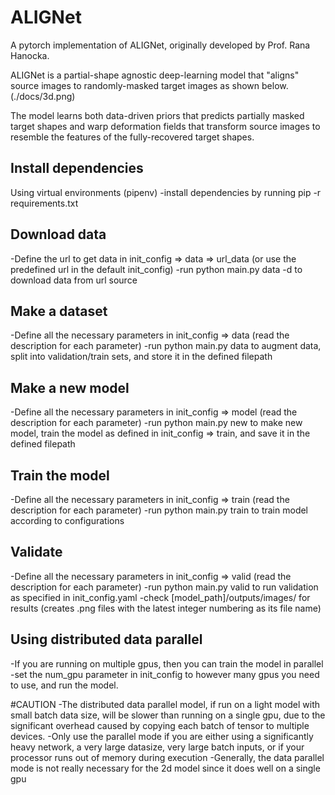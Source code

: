 # ALIGNet
A pytorch implementation of ALIGNet, originally developed by Prof. Rana Hanocka.

ALIGNet is a partial-shape agnostic deep-learning model that "aligns" source images to randomly-masked target images as shown below. 
(./docs/3d.png)

The model learns both data-driven priors that predicts partially masked target shapes and warp deformation fields that transform source images to resemble the 
features of the fully-recovered target shapes. 

## Install dependencies
Using virtual environments (pipenv)
-install dependencies by running pip -r requirements.txt

## Download data
-Define the url to get data in init_config => data => url_data (or use the predefined url in the default init_config)
-run python main.py data -d to download data from url source

## Make a dataset
-Define all the necessary parameters in init_config => data (read the description for each parameter)
-run python main.py data to augment data, split into validation/train sets, and store it in the defined filepath 

## Make a new model
-Define all the necessary parameters in init_config => model (read the description for each parameter)
-run python main.py new to make new model, train the model as defined in init_config => train, and save it in the defined filepath

## Train the model 
-Define all the necessary parameters in init_config => train (read the description for each parameter)
-run python main.py train to train model according to configurations

## Validate
-Define all the necessary parameters in init_config => valid (read the description for each parameter)
-run python main.py valid to run validation as specified in init_config.yaml
-check [model_path]/outputs/images/ for results (creates .png files with the latest integer numbering as its file name)

## Using distributed data parallel
-If you are running on multiple gpus, then you can train the model in parallel
-set the num_gpu parameter in init_config to however many gpus you need to use,
and run the model.

#CAUTION
-The distributed data parallel model, if run on a light model with small batch data size,
will be slower than running on a single gpu, due to the significant overhead caused by
copying each batch of tensor to multiple devices.
-Only use the parallel mode if you are either using a significantly heavy network, a very 
large datasize, very large batch inputs, or if your processor runs out of memory during execution
-Generally, the data parallel mode is not really necessary for the 2d model since it does well
on a single gpu
